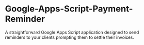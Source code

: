 # Google-Apps-Script-Payment-Reminder
A straightforward Google Apps Script application designed to send reminders to your clients prompting them to settle their invoices.
